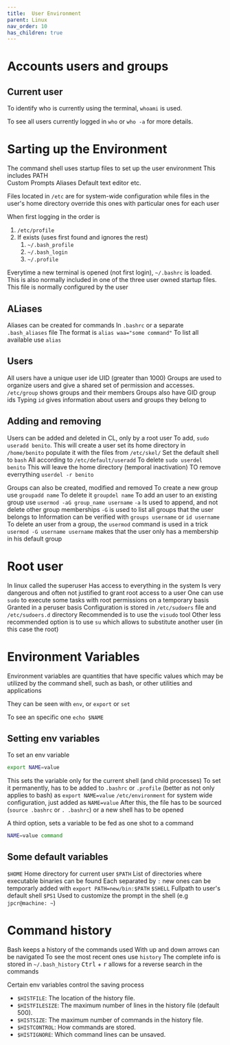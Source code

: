 ```yaml
---
title:  User Environment
parent: Linux
nav_order: 10
has_children: true
---
```


# Accounts users and groups

## Current user

To identify who is currently using the terminal, `whoami` is used.

To see all users currently logged in `who` or `who -a` for more details.

# Sarting up the Environment

The command shell uses startup files to set up the user environment
This includes
    PATH    
    Custom Prompts
    Aliases
    Default text editor
    etc.

Files located in `/etc` are for system-wide configuration while files in the user's home directory override this ones with particular ones for each user

When first logging in the order is
1. `/etc/profile`
2. If exists (uses first found and ignores the rest)
   1. `~/.bash_profile`
   2. `~/.bash_login`
   3. `~/.profile`

Everytime a new terminal is opened (not first login), `~/.bashrc` is loaded. This is also normally included in one of the three user owned startup files. This file is normally configured by the user

## ALiases

Aliases can be created for commands
In `.bashrc` or a separate `.bash_aliases` file
The format is `alias waa="some command"`
To list all available use `alias`

## Users

All users have a unique user ide UID (greater than 1000)
Groups are used to organize users and give a shared set of permission and accesses. `/etc/group` shows groups and their members
Groups also have GID group ids
Typing `id` gives information about users and groups they belong to

## Adding and removing

Users can be added and deleted in CL, only by a root user
To add, `sudo useradd benito`. This will 
    create a user
    set its home directory in `/home/benito`
    populate it with the files from `/etc/skel/`
    Set the default shell to `bash`
    All according to `/etc/default/useradd`
To delete `sudo userdel benito`
    This will leave the home directory (temporal inactivation)
    TO remove everrything `userdel -r benito`

Groups can also be created, modified and removed
To create a new group use `groupadd name`
To delete it `groupdel name`
To add an user to an existing group use `usermod -aG group_name username`
    `-a` Is used to append, and not delete other group memberships
    `-G` is used to list all groups that the user belongs to
    Information can be verified with `groups username` or `id username`
To delete an user from a group, the `usermod` command is used in a trick
    `usermod -G username username` makes that the user only has a membership in his default group

# Root user

In linux called the superuser
Has access to everything in the system
Is very dangerous and often not justified to grant root access to a user
One can use `sudo` to execute some tasks with root permissions on a temporary basis
    Granted in a peruser basis
    Configuration is stored in `/etc/sudoers` file and `/etc/sudoers.d` directory
    Recommended is to use the `visudo` tool
Other less recommended option is to use `su` which allows to substitute another user (in this case the root)


# Environment Variables

Environment variables are quantities that have specific values which may be utilized by the command shell, such as bash, or other utilities and applications

They can be seen with `env`, or `export` or `set`

To see an specific one `echo $NAME`

## Setting env variables

To set an env variable
```bash
export NAME=value
```
This sets the variable only for the current shell (and child processes)
To set it permanently, has to be added to
    `.bashrc` or `.profile` (better as not only applies to bash) as `export NAME=value`
    `/etc/environment` for system wide configuration, just added as `NAME=value`
After this, the file has to be sourced (`source .bashrc` or `. .bashrc`) or a new shell has to be opened

A third option, sets a variable to be fed as one shot to a command
```bash
NAME=value command
```

## Some default variables
`$HOME` Home directory for current user
`$PATH` List of directories where executable binaries can be found
    Each separated by `:`
    new ones can be temporarly added with `export PATH=new/bin:$PATH`
`$SHELL` Fullpath to user's default shell
`$PS1` Used to customize the prompt in the shell (e.g `jpcr@machine: ~`)


# Command history

Bash keeps a history of the commands used
    With up and down arrows can be navigated
    To see the most recent ones use `history`
    The complete info is stored in `~/.bash_history`
    <kbd>Ctrl</kbd> + <kbd>r</kbd> allows for a reverse search in the commands
    
Certain env variables control the saving process
- `$HISTFILE`: The location of the history file.
- `$HISTFILESIZE`: The maximum number of lines in the history file (default 500).
- `$HISTSIZE`: The maximum number of commands in the history file.
- `$HISTCONTROL`: How commands are stored.
- `$HISTIGNORE`: Which command lines can be unsaved.
